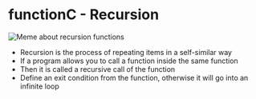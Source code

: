 # functionC - Recursion

![Meme about recursion functions](https://www.google.com/url?sa=i&url=https%3A%2F%2Fmakeameme.org%2Fmeme%2Fto-understand-recursion&psig=AOvVaw1ki1iaGsLuD_w-ZgiIAGzS&ust=1692246646226000&source=images&cd=vfe&opi=89978449&ved=0CBAQjRxqFwoTCMCJzZOs4IADFQAAAAAdAAAAABAE)

- Recursion is the process of repeating items in a self-similar way
- If a program allows you to call a function inside the same function
- Then it is called a recursive call of the function
- Define an exit condition from the function, otherwise it will go into an infinite loop

